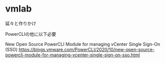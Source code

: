 # vmlab
延々と作りかけ

PowerCLIの他に以下必要

New Open Source PowerCLI Module for managing vCenter Single Sign-On (SSO)
https://blogs.vmware.com/PowerCLI/2020/10/new-open-source-powercli-module-for-managing-vcenter-single-sign-on-sso.html

